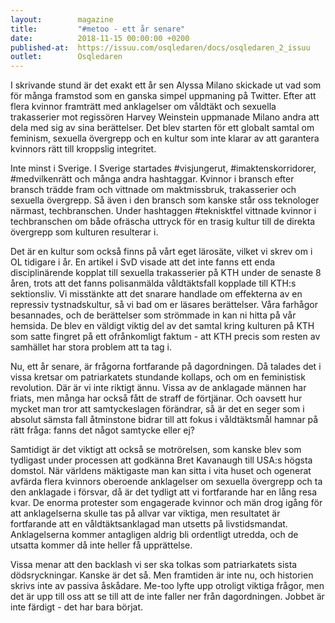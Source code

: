 ```yaml
---
layout:        magazine
title:         "#metoo - ett år senare"
date:          2018-11-15 00:00:00 +0200
published-at:  https://issuu.com/osqledaren/docs/osqledaren_2_issuu
outlet:        Osqledaren
---
```

I skrivande stund är det exakt ett år sen Alyssa Milano skickade ut vad som för många framstod som en ganska simpel uppmaning på Twitter. Efter att flera kvinnor framträtt med anklagelser om våldtäkt och sexuella trakasserier mot regissören Harvey Weinstein uppmanade Milano andra att dela med sig av sina berättelser. Det blev starten för ett globalt samtal om feminism, sexuella övergrepp och en kultur som inte klarar av att garantera kvinnors rätt till kroppslig integritet.

Inte minst i Sverige. I Sverige startades #visjungerut, #imaktenskorridorer, #medvilkenrätt och många andra hashtaggar. Kvinnor i bransch efter bransch trädde fram och vittnade om maktmissbruk, trakasserier och sexuella övergrepp. Så även i den bransch som kanske står oss teknologer närmast, techbranschen. Under hashtaggen #teknisktfel vittnade kvinnor i techbranschen om både ofräscha uttryck för en trasig kultur till de direkta övergrepp som kulturen resulterar i.

Det är en kultur som också finns på vårt eget lärosäte, vilket vi skrev om i OL tidigare i år. En artikel i SvD visade att det inte fanns ett enda disciplinärende kopplat till sexuella trakasserier på KTH under de senaste 8 åren, trots att det fanns polisanmälda våldtäktsfall kopplade till KTH:s sektionsliv. Vi misstänkte att det snarare handlade om effekterna av en repressiv tystnadskultur, så vi bad om er läsares berättelser. Våra farhågor besannades, och de berättelser som strömmade in kan ni hitta på vår hemsida. De blev en väldigt viktig del av det samtal kring kulturen på KTH som satte fingret på ett ofrånkomligt faktum - att KTH precis som resten av samhället har stora problem att ta tag i.

Nu, ett år senare, är frågorna fortfarande på dagordningen. Då talades det i vissa kretsar om patriarkatets stundande kollaps, och om en feministisk revolution. Där är vi inte riktigt ännu. Vissa av de anklagade männen har friats, men många har också fått de straff de förtjänar. Och oavsett hur mycket man tror att samtyckeslagen förändrar, så är det en seger som i absolut sämsta fall åtminstone bidrar till att fokus i våldtäktsmål hamnar på rätt fråga: fanns det något samtycke eller ej?

Samtidigt är det viktigt att också se motrörelsen, som kanske blev som tydligast under processen att godkänna Bret Kavanaugh till USA:s högsta domstol. När världens mäktigaste man kan sitta i vita huset och ogenerat avfärda flera kvinnors oberoende anklagelser om sexuella övergrepp och ta den anklagade i försvar, då är det tydligt att vi fortfarande har en lång resa kvar. De enorma protester som engagerade kvinnor och män drog igång för att anklagelserna skulle tas på allvar var viktiga, men resultatet är fortfarande att en våldtäktsanklagad man utsetts på livstidsmandat. Anklagelserna kommer antagligen aldrig bli ordentligt utredda, och de utsatta kommer då inte heller få upprättelse.

Vissa menar att den backlash vi ser ska tolkas som patriarkatets sista dödsryckningar. Kanske är det så. Men framtiden är inte nu, och historien skrivs inte av passiva åskådare. Me-too lyfte upp otroligt viktiga frågor, men det är upp till oss att se till att de inte faller ner från dagordningen. Jobbet är inte färdigt - det har bara börjat.